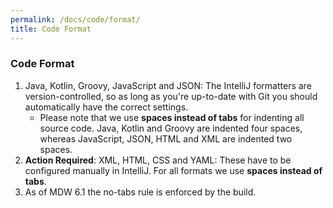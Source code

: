 ```yaml
---
permalink: /docs/code/format/
title: Code Format
---
```


### Code Format

1. Java, Kotlin, Groovy, JavaScript and JSON:
     The IntelliJ formatters are version-controlled,
     so as long as you're up-to-date with Git you should automatically have the correct settings. 
     - Please note that we use **spaces instead of tabs** for indenting all source code.  Java, Kotlin and Groovy
       are indented four spaces, whereas JavaScript, JSON, HTML and XML are indented two spaces.
2. **Action Required**: XML, HTML, CSS and YAML:
     These have to be configured manually in IntelliJ.  For all formats we use **spaces instead of tabs**.
3. As of MDW 6.1 the no-tabs rule is enforced by the build. 
